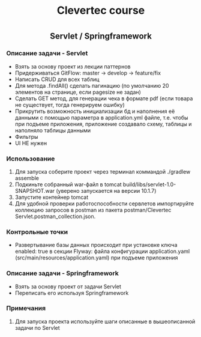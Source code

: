 <h1 align="center">Clevertec course<h1>
<h2 align="center">Servlet / Springframework</h2>
<h3>Описание задачи - Servlet</h3>

- Взять за основу проект из лекции паттернов
- Придерживаться GitFlow: master -> develop -> feature/fix
- Написать CRUD для всех таблиц
- Для метода .findAll() сделать пагинацию (по умолчанию 20 элементов на странице, если pagesize не задан)
- Сделать GET метод, для генерации чека в формате pdf (если товара не существует, тогда генерируем ошибку)
- Прикрутить возможность инициализации бд и наполнения её данными с помощью параметра в application.yml файле, т.е. чтобы при подъеме приложения,  приложение создавало схему, таблицы и наполняло таблицы данными
- Фильтры
- UI НЕ нужен

<h3>Использование</h3>

1. Для запуска соберите проект через терминал коммандой ./gradlew assemble
2. Подкиньте собранный war-файл в tomcat build/libs/servlet-1.0-SNAPSHOT.war (уверено запускается на версии 10.1.7)
3. Запустите контейнер tomcat
4. Для удобной проверки работоспособности сервлетов импортируйте коллекцию запросов в postman из пакета postman/Clevertec Servlet.postman_collection.json.

<h3>Контрольные точки</h3>

- Развертывание базы данных происходит при установке ключа enabled: true в секции Flyway: файла конфигурации application.yaml (src/main/resources/application.yaml) при подъеме приложения

<h3>Описание задачи - Springframework</h3>

- Взять за основу проект от задачи Servlet
- Переписать его используя Springframework

<h3>Примечания</h3>

1. Для запуска проекта используйте шаги описанные в вышеописанной задачи по Servlet

